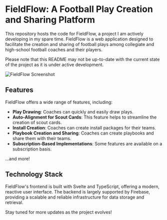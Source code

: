# FieldFlow: A Football Play Creation and Sharing Platform

This repository hosts the code for FieldFlow, a project I am actively developing in my spare time. FieldFlow is a web application designed to facilitate the creation and sharing of football plays among collegiate and high-school football coaches and their players. 

Please note that this README may not be up-to-date with the current state of the project as it is under active development.

![FieldFlow Screenshot](https://user-images.githubusercontent.com/106849824/223888302-c524e75e-8eaf-48ef-b6cc-cee15ee8986e.png)

## Features

FieldFlow offers a wide range of features, including:

- **Play Drawing**: Coaches can quickly and easily draw plays.
- **Auto-Alignment for Scout Cards**: This feature helps to streamline the creation of scout cards.
- **Install Creation**: Coaches can create install packages for their teams.
- **Playbook Creation and Sharing**: Coaches can create playbooks and share them with their teams.
- **Subscription-Based Implementations**: Some features are available on a subscription basis.

...and more!

## Technology Stack

FieldFlow's frontend is built with Svelte and TypeScript, offering a modern, reactive user interface. The backend is largely supported by Firebase, providing a scalable and reliable infrastructure for data storage and retrieval. 

Stay tuned for more updates as the project evolves!
